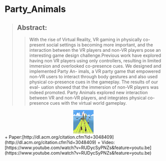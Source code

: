 # Party_Animals

>## Abstract:
>>With the rise of Virtual Reality, VR gaming in physically co- present social settings is becoming more important, and the interaction between the VR players and non-VR players pose an interesting game design challenge.Previous work have explored having non VR players using only controllers, resulting in limited immersion and overlooked co-presence cues. We designed and implemented Party An- imals, a VR party game that empowered non-VR users to interact through body gestures and also used physical co-presence cues in the gameplay. The results of our eval- uation showed that the immersion of non-VR players was indeed promoted. Party Animals explored new interaction between VR and non-VR players, and integrates physical co-presence cues with the virtual world gameplay.




<div align="center"><img width="65" height="75" src="Game1.png"/></div>
+ Paper:[http://dl.acm.org/citation.cfm?id=3048409](http://dl.acm.org/citation.cfm?id=3048409)
+ Video:[https://www.youtube.com/watch?v=RUDycSyPNZs&feature=youtu.be](https://www.youtube.com/watch?v=RUDycSyPNZs&feature=youtu.be)
